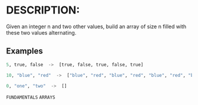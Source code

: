 # DESCRIPTION:

Given an integer n and two other values, build an array of size n filled with these two values alternating.

## Examples
```python
5, true, false  ->  [true, false, true, false, true]
```

```python
10, "blue", "red"  ->  ["blue", "red", "blue", "red", "blue", "red", "blue", "red", "blue", "red"]
```

```python
0, "one", "two"  ->  []
```


`FUNDAMENTALS` `ARRAYS`
